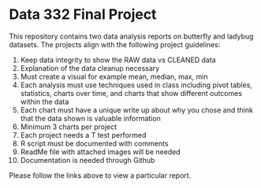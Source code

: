 # Data 332 Final Project

This repository contains two data analysis reports on butterfly and ladybug datasets. The projects align with the following project guidelines:
1. Keep data integrity to show the RAW data vs CLEANED data
2. Explanation of the data cleanup necessary
3. Must create a visual for example mean, median, max, min
4. Each analysis must use techniques used in class including pivot tables, statistics, charts over time, and charts that show different outcomes within the data
5. Each chart must have a unique write up about why you chose and think that the data shown is valuable information
6. Minimum 3 charts per project
7. Each project needs a T test performed
8. R script must be documented with comments
9. ReadMe file with attached images will be needed
10. Documentation is needed through Github

Please follow the links above to view a particular report. 
